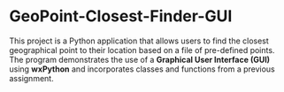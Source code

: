 # GeoPoint-Closest-Finder-GUI
This project is a Python application that allows users to find the closest geographical point to their location based on a file of pre-defined points. The program demonstrates the use of a **Graphical User Interface (GUI)** using **wxPython** and incorporates classes and functions from a previous assignment.
